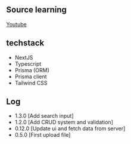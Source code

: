## Source learning
[Youtube](https://youtu.be/TkbvrCLmnSo?si=38I8ytOvIdNThmCk)

## techstack

- NextJS
- Typescript
- Prisma (ORM)
- Prisma client
- Tailwind CSS

## Log
- 1.3.0 [Add search input]
- 1.2.0 [Add CRUD system and validation]
- 0.12.0 [Update ui and fetch data from server]
- 0.5.0 [First upload file]
